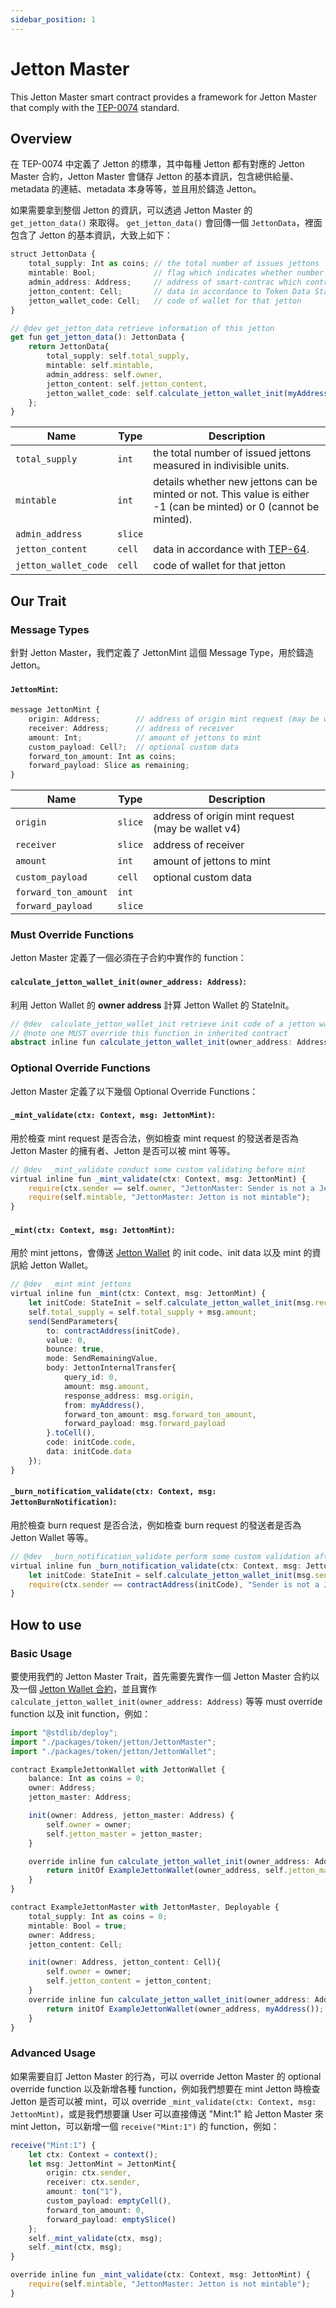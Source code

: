 ```yaml
---
sidebar_position: 1
---
```


# Jetton Master

This Jetton Master smart contract provides a framework for Jetton Master that comply with the [TEP-0074](https://github.com/ton-blockchain/TEPs/blob/master/text/0074-jettons-standard.md) standard.

## Overview

在 TEP-0074 中定義了 Jetton 的標準，其中每種 Jetton 都有對應的 Jetton Master 合約，Jetton Master 會儲存 Jetton 的基本資訊，包含總供給量、metadata 的連結、metadata 本身等等，並且用於鑄造 Jetton。

如果需要拿到整個 Jetton 的資訊，可以透過 Jetton Master 的 `get_jetton_data()` 來取得。
`get_jetton_data()` 會回傳一個 `JettonData`，裡面包含了 Jetton 的基本資訊，大致上如下：

```typescript
struct JettonData {
    total_supply: Int as coins; // the total number of issues jettons
    mintable: Bool;             // flag which indicates whether number of jettons can increase admin_address
    admin_address: Address;     // address of smart-contrac which control Jetton
    jetton_content: Cell;       // data in accordance to Token Data Standard #64
    jetton_wallet_code: Cell;   // code of wallet for that jetton
}

// @dev get_jetton_data retrieve information of this jetton
get fun get_jetton_data(): JettonData {
    return JettonData{
        total_supply: self.total_supply,
        mintable: self.mintable,
        admin_address: self.owner,
        jetton_content: self.jetton_content,
        jetton_wallet_code: self.calculate_jetton_wallet_init(myAddress()).code
    };
}
```

| Name                 | Type    | Description                                                                                                            |
| -------------------- | ------- | ---------------------------------------------------------------------------------------------------------------------- |
| `total_supply`       | `int`   | the total number of issued jettons measured in indivisible units.                                                      |
| `mintable`           | `int`   | details whether new jettons can be minted or not. This value is either -1 (can be minted) or 0 (cannot be minted).     |
| `admin_address`      | `slice` |                                                                                                                        |
| `jetton_content`     | `cell`  | data in accordance with [TEP-64](https://github.com/ton-blockchain/TEPs/blob/master/text/0064-token-data-standard.md). |
| `jetton_wallet_code` | `cell`  | code of wallet for that jetton                                                                                         |

## Our Trait

### Message Types

針對 Jetton Master，我們定義了 JettonMint 這個 Message Type，用於鑄造 Jetton。

#### `JettonMint`:

```typescript
message JettonMint {
    origin: Address;        // address of origin mint request (may be wallet v4)
    receiver: Address;      // address of receiver
    amount: Int;            // amount of jettons to mint
    custom_payload: Cell?;  // optional custom data
    forward_ton_amount: Int as coins;
    forward_payload: Slice as remaining;
}
```

| Name                 | Type    | Description                                       |
| -------------------- | ------- | ------------------------------------------------- |
| `origin`             | `slice` | address of origin mint request (may be wallet v4) |
| `receiver`           | `slice` | address of receiver                               |
| `amount`             | `int`   | amount of jettons to mint                         |
| `custom_payload`     | `cell`  | optional custom data                              |
| `forward_ton_amount` | `int`   |                                                   |
| `forward_payload`    | `slice` |                                                   |

### Must Override Functions

Jetton Master 定義了一個必須在子合約中實作的 function：

#### `calculate_jetton_wallet_init(owner_address: Address)`:

利用 Jetton Wallet 的 **owner address** 計算 Jetton Wallet 的 StateInit。

```typescript
// @dev  calculate_jetton_wallet_init retrieve init code of a jetton wallet
// @note one MUST override this function in inherited contract
abstract inline fun calculate_jetton_wallet_init(owner_address: Address): StateInit;
```

### Optional Override Functions

Jetton Master 定義了以下幾個 Optional Override Functions：

#### `_mint_validate(ctx: Context, msg: JettonMint)`:

用於檢查 mint request 是否合法，例如檢查 mint request 的發送者是否為 Jetton Master 的擁有者、Jetton 是否可以被 mint 等等。

```typescript
// @dev  _mint_validate conduct some custom validating before mint
virtual inline fun _mint_validate(ctx: Context, msg: JettonMint) {
    require(ctx.sender == self.owner, "JettonMaster: Sender is not a Jetton owner");
    require(self.mintable, "JettonMaster: Jetton is not mintable");
}
```

#### `_mint(ctx: Context, msg: JettonMint)`:

用於 mint jettons，會傳送 [Jetton Wallet](JettonWallet) 的 init code、init data 以及 mint 的資訊給 Jetton Wallet。

```typescript
// @dev  _mint mint jettons
virtual inline fun _mint(ctx: Context, msg: JettonMint) {
    let initCode: StateInit = self.calculate_jetton_wallet_init(msg.receiver);
    self.total_supply = self.total_supply + msg.amount;
    send(SendParameters{
        to: contractAddress(initCode),
        value: 0,
        bounce: true,
        mode: SendRemainingValue,
        body: JettonInternalTransfer{
            query_id: 0,
            amount: msg.amount,
            response_address: msg.origin,
            from: myAddress(),
            forward_ton_amount: msg.forward_ton_amount,
            forward_payload: msg.forward_payload
        }.toCell(),
        code: initCode.code,
        data: initCode.data
    });
}
```

#### `_burn_notification_validate(ctx: Context, msg: JettonBurnNotification)`:

用於檢查 burn request 是否合法，例如檢查 burn request 的發送者是否為 Jetton Wallet 等等。

```typescript
// @dev  _burn_notification_validate perform some custom validation after receiving JettonBurnNotification sent from Jetton wallet
virtual inline fun _burn_notification_validate(ctx: Context, msg: JettonBurnNotification) {
    let initCode: StateInit = self.calculate_jetton_wallet_init(msg.sender);
    require(ctx.sender == contractAddress(initCode), "Sender is not a Jetton wallet");
}
```

## How to use

### Basic Usage

要使用我們的 Jetton Master Trait，首先需要先實作一個 Jetton Master 合約以及一個 [Jetton Wallet 合約](JettonWallet)，並且實作 `calculate_jetton_wallet_init(owner_address: Address)` 等等 must override function 以及 init function，例如：

```typescript
import "@stdlib/deploy";
import "./packages/token/jetton/JettonMaster";
import "./packages/token/jetton/JettonWallet";

contract ExampleJettonWallet with JettonWallet {
    balance: Int as coins = 0;
    owner: Address;
    jetton_master: Address;

    init(owner: Address, jetton_master: Address) {
        self.owner = owner;
        self.jetton_master = jetton_master;
    }

    override inline fun calculate_jetton_wallet_init(owner_address: Address): StateInit {
        return initOf ExampleJettonWallet(owner_address, self.jetton_master);
    }
}

contract ExampleJettonMaster with JettonMaster, Deployable {
    total_supply: Int as coins = 0;
    mintable: Bool = true;
    owner: Address;
    jetton_content: Cell;

    init(owner: Address, jetton_content: Cell){
        self.owner = owner;
        self.jetton_content = jetton_content;
    }
    override inline fun calculate_jetton_wallet_init(owner_address: Address): StateInit {
        return initOf ExampleJettonWallet(owner_address, myAddress());
    }
}
```

### Advanced Usage

如果需要自訂 Jetton Master 的行為，可以 override Jetton Master 的 optional override function 以及新增各種 function，例如我們想要在 mint Jetton 時檢查 Jetton 是否可以被 mint，可以 override `_mint_validate(ctx: Context, msg: JettonMint)`，或是我們想要讓 User 可以直接傳送 "Mint:1" 給 Jetton Master 來 mint Jetton，可以新增一個 `receive("Mint:1")` 的 function，例如：

```typescript
receive("Mint:1") {
    let ctx: Context = context();
    let msg: JettonMint = JettonMint{
        origin: ctx.sender,
        receiver: ctx.sender,
        amount: ton("1"),
        custom_payload: emptyCell(),
        forward_ton_amount: 0,
        forward_payload: emptySlice()
    };
    self._mint_validate(ctx, msg);
    self._mint(ctx, msg);
}

override inline fun _mint_validate(ctx: Context, msg: JettonMint) {
    require(self.mintable, "JettonMaster: Jetton is not mintable");
}
```
